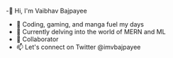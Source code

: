-👋 Hi, I'm Vaibhav Bajpayee
- 👀 Coding, gaming, and manga fuel my days
- 🌱 Currently delving into the world of MERN and ML
- 💞️ Collaborator
- 📫 Let's connect on Twitter @imvbajpayee

<!---
Vibs21/Vibs21 is a ✨ special ✨ repository because its `README.md` (this file) appears on your GitHub profile.
You can click the Preview link to take a look at your changes.
--->
